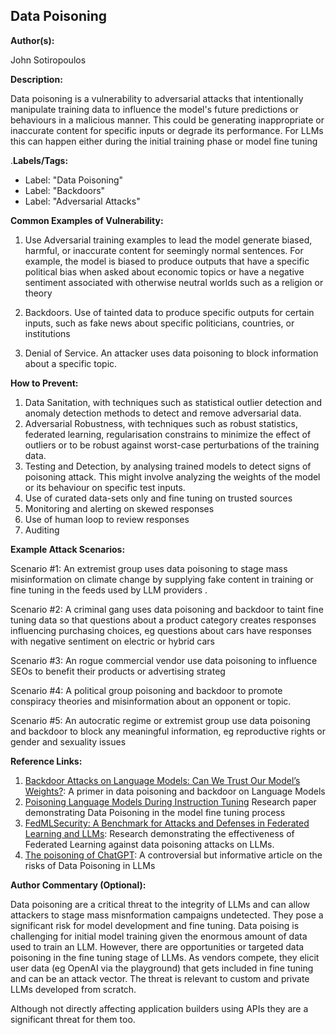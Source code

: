 ## Data Poisoning 

**Author(s):**

John Sotiropoulos

**Description:**

Data poisoning is a vulnerability to adversarial attacks that intentionally manipulate  training data to influence the  model's future predictions or behaviours in a malicious manner.  This could be generating inappropriate or inaccurate content for specific inputs or degrade its performance. For LLMs this can happen either during the initial training phase or model fine tuning

.**Labels/Tags:**

- Label: "Data Poisoning"
- Label: "Backdoors"
- Label: "Adversarial Attacks"

**Common Examples of Vulnerability:**

1. Use Adversarial  training examples to lead the model generate biased, harmful, or inaccurate content for seemingly normal sentences. For example, the model is biased to produce outputs that have a specific political bias when asked about economic topics  or have a negative sentiment associated with otherwise neutral worlds such as a religion or theory 

2. Backdoors. Use of tainted data  to produce specific outputs for certain inputs, such as fake news about specific politicians, countries, or institutions 

3. Denial of Service. An attacker uses data poisoning to block information about a specific topic.

   

**How to Prevent:**

1. Data Sanitation, with  techniques  such as  statistical outlier detection and anomaly detection methods to detect and remove adversarial data.
2.  Adversarial Robustness,  with  techniques such as robust statistics, federated learning, regularisation constrains to minimize the effect of outliers or to be robust against worst-case perturbations of the training data.
3. Testing and  Detection,  by analysing trained models to detect signs of poisoning attack. This might involve analyzing the weights of the model or its behaviour on specific test inputs. 
4. Use of curated data-sets only and fine tuning on trusted sources 
5. Monitoring and alerting on skewed responses
6. Use of human loop to review responses
7. Auditing

**Example Attack Scenarios:**

Scenario #1: An extremist group uses data poisoning to stage mass misinformation on climate change by supplying fake content in training or fine tuning in the feeds used by LLM providers .

Scenario #2: A criminal gang uses data poisoning and backdoor to taint fine tuning data so that questions about a product category creates responses influencing purchasing choices, eg questions about cars have responses with negative sentiment on electric or hybrid cars    

Scenario #3: An rogue commercial  vendor use data poisoning to influence SEOs to benefit their products or advertising strateg

Scenario #4: A political group poisoning and backdoor to promote conspiracy theories and misinformation about an opponent or topic.   

Scenario #5: An autocratic regime or extremist group use data poisoning and backdoor to block any meaningful information, eg reproductive rights or gender and sexuality issues   

**Reference Links:**

1. [Backdoor Attacks on Language Models: Can We Trust Our Model’s Weights?](https://towardsdatascience.com/backdoor-attacks-on-language-models-can-we-trust-our-models-weights-73108f9dcb1f): A primer in data poisoning and backdoor on Language Models
2. [Poisoning Language Models During Instruction Tuning](https://arxiv.org/abs/2305.00944) Research paper demonstrating Data Poisoning in the model fine tuning process
3. [FedMLSecurity: A Benchmark for Attacks and Defenses in Federated Learning and LLMs](https://arxiv.org/abs/2306.04959): Research demonstrating the effectiveness of Federated Learning against data poisoning attacks on LLMs.
4. [The poisoning of ChatGPT](https://softwarecrisis.dev/letters/the-poisoning-of-chatgpt/): A controversial but informative article on the risks of Data Poisoning in LLMs

**Author Commentary (Optional):**

Data poisoning are a critical threat to the integrity of LLMs and can allow attackers to stage mass misnformation campaigns undetected. They pose a significant risk for model development and fine tuning. Data poising is challenging for initial model training given the enormous amount of data used to train an LLM. However, there are opportunities or targeted data poisoning in the fine tuning stage of LLMs. As vendors compete, they elicit user data (eg OpenAI via the playground) that gets included in fine tuning and can be an attack vector. The threat is relevant to custom and private LLMs developed from scratch.

Although not directly affecting  application builders using APIs they are a significant threat for them too.

